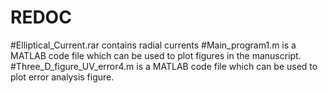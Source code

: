 # REDOC
#Elliptical_Current.rar contains radial currents
#Main_program1.m is a MATLAB code file which can be used to plot figures in the manuscript.
#Three_D_figure_UV_error4.m is a MATLAB code file which can be used to plot error analysis figure.

